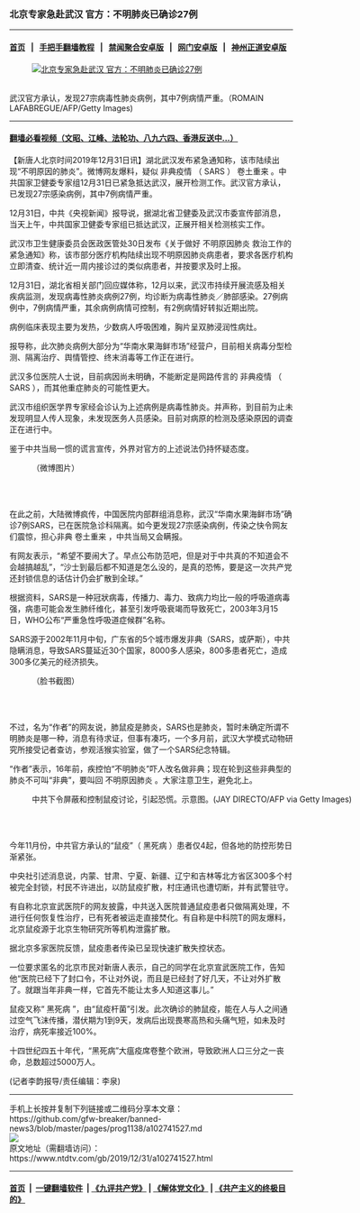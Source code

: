 ### 北京专家急赴武汉 官方：不明肺炎已确诊27例
------------------------

#### [首页](https://github.com/gfw-breaker/banned-news3/blob/master/README.md) &nbsp;&nbsp;|&nbsp;&nbsp; [手把手翻墙教程](https://github.com/gfw-breaker/guides/wiki) &nbsp;&nbsp;|&nbsp;&nbsp; [禁闻聚合安卓版](https://github.com/gfw-breaker/bn-android) &nbsp;&nbsp;|&nbsp;&nbsp; [网门安卓版](https://github.com/oGate2/oGate) &nbsp;&nbsp;|&nbsp;&nbsp; [神州正道安卓版](https://github.com/SzzdOgate/update) 



<div><div class="featured_image">
 <a href="https://i.ntdtv.com/assets/uploads/2019/12/GettyImages-1131644584.jpg" target="_blank">
  <figure>
   <img alt="北京专家急赴武汉 官方：不明肺炎已确诊27例" src="https://i.ntdtv.com/assets/uploads/2019/12/GettyImages-1131644584-800x450.jpg"/>
  </figure><br/>
 </a>
 <span class="caption">
  武汉官方承认，发现27宗病毒性肺炎病例，其中7例病情严重。（ROMAIN LAFABREGUE/AFP/Getty Images)
 </span>
</div>
</div><hr/>

#### [翻墙必看视频（文昭、江峰、法轮功、八九六四、香港反送中...）](http://167.172.214.107/home.html)

<div><div class="post_content" itemprop="articleBody">
 <p>
  【新唐人北京时间2019年12月31日讯】湖北武汉发布紧急通知称，该市陆续出现“不明原因的肺炎”。微博网友爆料，疑似
  <ok href="https://www.ntdtv.com/gb/非典疫情.htm">
   非典疫情
  </ok>
  （
  <ok href="https://www.ntdtv.com/gb/sars.htm">
   SARS
  </ok>
  ）
  <ok href="https://www.ntdtv.com/gb/卷土重来.htm">
   卷土重来
  </ok>
  。中共国家卫健委专家组12月31日已紧急抵达武汉，展开检测工作。武汉官方承认，已发现27宗感染病例，其中7例病情严重。
 </p>
 <p>
  12月31日，中共《央视新闻》报导说，据湖北省卫健委及武汉市委宣传部消息，当天上午，中共国家卫健委专家组已抵达武汉，正展开相关检测核实工作。
 </p>
 <p>
  武汉市卫生健康委员会医政医管处30日发布《关于做好
  <ok href="https://www.ntdtv.com/gb/不明原因肺炎.htm">
   不明原因肺炎
  </ok>
  救治工作的紧急通知》称，该市部分医疗机构陆续出现不明原因肺炎病患者，要求各医疗机构立即清查、统计近一周内接诊过的类似病患者，并按要求及时上报。
 </p>
 <p>
  12月31日，湖北省相关部门回应媒体称，12月以来，武汉市持续开展流感及相关疾病监测，发现病毒性肺炎病例27例，均诊断为病毒性肺炎／肺部感染。27例病例中，7例病情严重，其余病例病情可控制，有2例病情好转拟近期出院。
 </p>
 <p>
  病例临床表现主要为发热，少数病人呼吸困难，胸片呈双肺浸润性病灶。
 </p>
 <p>
  报导称，此次肺炎病例大部分为“华南水果海鲜市场”经营户，目前相关病毒分型检测、隔离治疗、舆情管控、终末消毒等工作正在进行。
 </p>
 <p>
  武汉多位医院人士说，目前病因尚未明确，不能断定是网路传言的
  <ok href="https://www.ntdtv.com/gb/非典疫情.htm">
   非典疫情
  </ok>
  （
  <ok href="https://www.ntdtv.com/gb/sars.htm">
   SARS
  </ok>
  ），而其他重症肺炎的可能性更大。
 </p>
 <p>
  武汉市组织医学界专家经会诊认为上述病例是病毒性肺炎。并声称，到目前为止未发现明显人传人现象，未发现医务人员感染。目前对病原的检测及感染原因的调查正在进行中。
 </p>
 <p>
  鉴于中共当局一惯的谎言宣传，外界对官方的上述说法仍持怀疑态度。
 </p>
 <figure class="wp-caption alignnone" id="attachment_102741296" style="width: 600px">
  <ok href="https://i.ntdtv.com/assets/uploads/2019/12/81298723_972826126432376_3116348894687002624_o.jpg">
   <img alt="" class="size-medium wp-image-102741296" src="https://i.ntdtv.com/assets/uploads/2019/12/81298723_972826126432376_3116348894687002624_o-600x491.jpg"/>
  </ok>
  <br/><figcaption class="wp-caption-text">
   （微博图片）
  </figcaption><br/>
 </figure><br/>
 <p>
  在此之前，大陆微博疯传，中国医院内部群组消息称，武汉“华南水果海鲜市场”确诊7例SARS，已在医院急诊科隔离。如今更发现27宗感染病例，传染之快令网友们震惊，担心非典
  <ok href="https://www.ntdtv.com/gb/卷土重来.htm">
   卷土重来
  </ok>
  ，中共当局又会瞒报。
 </p>
 <p>
  有网友表示，“希望不要闹大了。早点公布防范吧，但是对于中共真的不知道会不会越搞越乱”，“沙士到最后都不知道是怎么没的，是真的恐怖，要是这一次共产党还封锁信息的话估计仍会扩散到全球。”
 </p>
 <p>
  根据资料，SARS是一种冠狀病毒，传播力、毒力、致病力均比一般的呼吸道病毒强，病患可能会发生肺纤维化，甚至引发呼吸衰竭而导致死亡，2003年3月15日，WHO公布“严重急性呼吸道症候群”名称。
 </p>
 <p>
  SARS源于2002年11月中旬，广东省的5个城市爆发非典（SARS，或萨斯），中共隐瞒消息，导致SARS蔓延近30个国家，8000多人感染，800多患者死亡，造成300多亿美元的经济损失。
 </p>
 <figure class="wp-caption alignnone" id="attachment_102741300" style="width: 507px">
  <ok href="https://i.ntdtv.com/assets/uploads/2019/12/12-13.jpg">
   <img alt="" class="size-full wp-image-102741300" src="https://i.ntdtv.com/assets/uploads/2019/12/12-13.jpg"/>
  </ok>
  <br/><figcaption class="wp-caption-text">
   （脸书截图）
  </figcaption><br/>
 </figure><br/>
 <p>
  不过，名为“作者”的网友说，肺鼠疫是肺炎，SARS也是肺炎，暂时未确定所谓不明肺炎是哪一种，消息有待求证，但事有凑巧，一个多月前，武汉大学模式动物研究所接受记者查访，参观活猴实验室，做了一个SARS纪念特辑。
 </p>
 <p>
  “作者”表示，16年前，疾控怕“不明肺炎”吓人改名做非典；现在轮到这些非典型的肺炎不可叫“非典”，要叫回
  <ok href="https://www.ntdtv.com/gb/不明原因肺炎.htm">
   不明原因肺炎
  </ok>
  。大家注意卫生，避免北上。
 </p>
 <figure class="wp-caption alignnone" id="attachment_102707439" style="width: 600px">
  <ok href="https://i.ntdtv.com/assets/uploads/2019/11/GettyImages-87219901-600x400.jpg">
   <img alt="" class="size-medium wp-image-102707439" src="https://i.ntdtv.com/assets/uploads/2019/11/GettyImages-87219901-600x400-600x338.jpg"/>
  </ok>
  <br/><figcaption class="wp-caption-text">
   中共下令屏蔽和控制鼠疫讨论，引起恐慌。示意图。(JAY DIRECTO/AFP via Getty Images)
  </figcaption><br/>
 </figure><br/>
 <p>
  今年11月份，中共官方承认的“鼠疫”（
  <ok href="https://www.ntdtv.com/gb/黑死病.htm">
   黑死病
  </ok>
  ）患者仅4起，但各地的防控形势日渐紧张。
 </p>
 <p>
  中央社引述消息说，内蒙、甘肃、宁夏、新疆、辽宁和吉林等北方省区300多个村被完全封锁，村民不许进出，以防鼠疫扩散，村庄通讯也遭切断，并有武警驻守。
 </p>
 <p>
  有自称北京宣武医院F的网友披露，中共送入医院普通鼠疫患者只做隔离处理，不进行任何恢复性治疗，已有死者被运走直接焚化。有自称是中科院T的网友爆料，北京鼠疫源于北京生物研究所等机构泄露扩散。
 </p>
 <p>
  据北京多家医院反馈，鼠疫患者传染已呈现快速扩散失控状态。
 </p>
 <p>
  一位要求匿名的北京市民对新唐人表示，自己的同学在北京宣武医院工作，告知他“医院已经下了封口令，不让对外说，而且是已经封了好几天，不让对外扩散了。就跟当年非典一样，它首先不能让太多人知道这事儿。”
 </p>
 <p>
  鼠疫又称“
  <ok href="https://www.ntdtv.com/gb/黑死病.htm">
   黑死病
  </ok>
  ”，由“鼠疫杆菌”引发。此次确诊的肺鼠疫，能在人与人之间通过空气飞沫传播，潜伏期为1到9天，发病后出现畏寒高热和头痛气短，如未及时治疗，病死率接近100%。
 </p>
 <p>
  十四世纪四五十年代，“黑死病”大瘟疫席卷整个欧洲，导致欧洲人口三分之一丧命，总数超过5000万人。
 </p>
 <p>
  (记者李韵报导/责任编辑：李泉)
 </p>
 <div class="single_ad">
 </div>
</div>
</div>
<hr/>
手机上长按并复制下列链接或二维码分享本文章：<br/>
https://github.com/gfw-breaker/banned-news3/blob/master/pages/prog1138/a102741527.md <br/>
<a href='https://github.com/gfw-breaker/banned-news3/blob/master/pages/prog1138/a102741527.md'><img src='https://github.com/gfw-breaker/banned-news3/blob/master/pages/prog1138/a102741527.md.png'/></a> <br/>
原文地址（需翻墙访问）：https://www.ntdtv.com/gb/2019/12/31/a102741527.html


------------------------
#### [首页](https://github.com/gfw-breaker/banned-news3/blob/master/README.md) &nbsp;|&nbsp; [一键翻墙软件](https://github.com/gfw-breaker/nogfw/blob/master/README.md) &nbsp;| [《九评共产党》](https://github.com/gfw-breaker/9ping.md/blob/master/README.md#九评之一评共产党是什么) | [《解体党文化》](https://github.com/gfw-breaker/jtdwh.md/blob/master/README.md) | [《共产主义的终极目的》](https://github.com/gfw-breaker/gczydzjmd.md/blob/master/README.md)


<img src='http://gfw-breaker.win/banned-news3/pages/prog1138/a102741527.md' width='0px' height='0px'/>